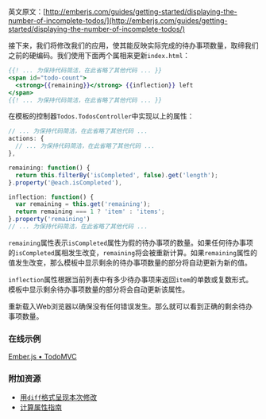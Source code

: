 英文原文：[http://emberjs.com/guides/getting-started/displaying-the-number-of-incomplete-todos/](http://emberjs.com/guides/getting-started/displaying-the-number-of-incomplete-todos/)

接下来，我们将修改我们的应用，使其能反映实际完成的待办事项数量，取缔我们之前的硬编码。我们使用下面两个属相来更新`index.html`：

```handlebars
{{! ... 为保持代码简洁，在此省略了其他代码 ... }}
<span id="todo-count">
  <strong>{{remaining}}</strong> {{inflection}} left
</span>
{{! ... 为保持代码简洁，在此省略了其他代码 ... }}
```

在模板的控制器`Todos.TodosController`中实现以上的属性：

```javascript
// ... 为保持代码简洁，在此省略了其他代码 ...
actions: {
  // ... 为保持代码简洁，在此省略了其他代码 ...
},

remaining: function() {
  return this.filterBy('isCompleted', false).get('length');
}.property('@each.isCompleted'),

inflection: function() {
  var remaining = this.get('remaining');
  return remaining === 1 ? 'item' : 'items';
}.property('remaining')
// ... 为保持代码简洁，在此省略了其他代码 ...
```

`remaining`属性表示`isCompleted`属性为假的待办事项的数量。如果任何待办事项的`isCompleted`属相发生改变，`remaining`将会被重新计算。如果`remaining`属性的值发生改变，那么模板中显示剩余的待办事项数量的部分将自动更新为新的值。

`inflection`属性根据当前列表中有多少待办事项来返回`item`的单数或复数形式。模板中显示剩余待办事项数量的部分将会自动更新该属性。

重新载入Web浏览器以确保没有任何错误发生。那么就可以看到正确的剩余待办事项数量。

### 在线示例

<a class="jsbin-embed" href="http://jsbin.com/cotoyu/1/embed?output">Ember.js • TodoMVC</a><script src="http://static.jsbin.com/js/embed.js"></script>

### 附加资源

  * [用`diff`格式呈现本次修改](https://github.com/emberjs/quickstart-code-sample/commit/b418407ed9666714c82d894d6b70f785674f7a45)
  * [计算属性指南](/guides/object-model/computed-properties/) 
